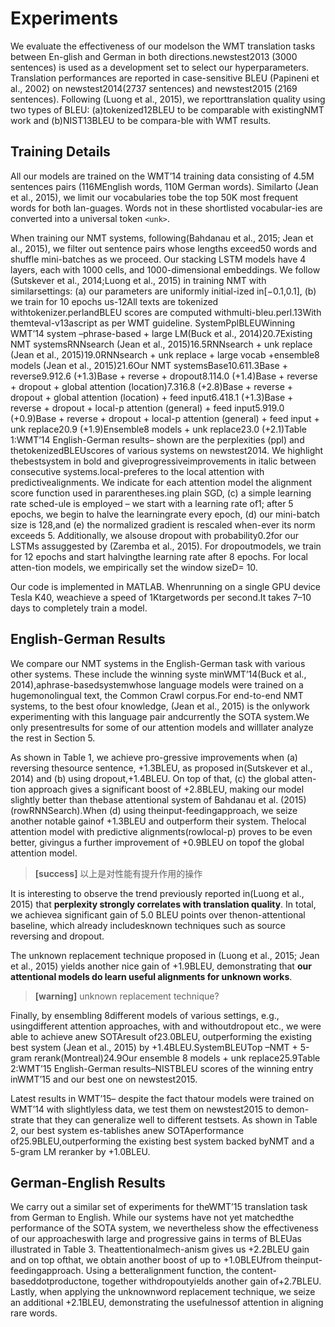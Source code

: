 # Experiments

We   evaluate   the   effectiveness   of   our   modelson   the   WMT   translation   tasks   between   En-glish   and   German   in   both   directions.newstest2013  (3000  sentences)  is used as a development set to select our hyperparameters.   Translation  performances  are  reported  in  case-sensitive BLEU   (Papineni et al., 2002)   on   newstest2014(2737  sentences)  and  newstest2015  (2169  sentences). Following (Luong et al., 2015), we reporttranslation  quality using two types of BLEU: (a)tokenized12BLEU to be comparable with existingNMT work and (b)NIST13BLEU to be compara-ble with WMT results.

## Training Details

All our models are trained on the WMT’14 training data consisting of 4.5M sentences pairs (116MEnglish  words,  110M  German  words).    Similarto (Jean et al., 2015), we limit our vocabularies tobe the top 50K most frequent words for both lan-guages.  Words not in these shortlisted vocabular-ies are converted into a universal token `<unk>`.

When  training  our  NMT  systems,  following(Bahdanau et al., 2015;  Jean et al., 2015),  we  filter   out   sentence   pairs   whose   lengths   exceed50  words  and  shuffle  mini-batches  as  we  proceed.    Our  stacking  LSTM  models  have  4  layers,  each with 1000  cells,  and 1000-dimensional embeddings.    We  follow  (Sutskever et al., 2014;Luong et al., 2015) in training NMT with similarsettings:  (a) our parameters are uniformly initial-ized in[−0.1,0.1], (b) we train for 10 epochs us-12All  texts  are  tokenized  withtokenizer.perlandBLEU scores are computed withmulti-bleu.perl.13With themteval-v13ascript as per WMT guideline.
SystemPplBLEUWinning WMT’14 system –phrase-based + large LM(Buck et al., 2014)20.7Existing NMT systemsRNNsearch (Jean et al., 2015)16.5RNNsearch + unk replace (Jean et al., 2015)19.0RNNsearch + unk replace + large vocab +ensemble8 models (Jean et al., 2015)21.6Our NMT systemsBase10.611.3Base + reverse9.912.6 (+1.3)Base + reverse + dropout8.114.0 (+1.4)Base + reverse + dropout + global attention (location)7.316.8 (+2.8)Base + reverse + dropout + global attention (location) + feed input6.418.1 (+1.3)Base + reverse + dropout + local-p attention (general) + feed input5.919.0 (+0.9)Base + reverse + dropout + local-p attention (general) + feed input + unk replace20.9 (+1.9)Ensemble8 models + unk replace23.0 (+2.1)Table 1:WMT’14 English-German results– shown are the perplexities (ppl) and thetokenizedBLEUscores of various systems on newstest2014.  We highlight thebestsystem in bold and giveprogressiveimprovements in italic between consecutive systems.local-preferes to the local attention with predictivealignments. We indicate for each attention model the alignment score function used in pararentheses.ing plain SGD, (c) a simple learning  rate sched-ule is employed – we start with a learning rate of1;  after 5 epochs,  we begin to halve the learningrate every epoch,  (d) our mini-batch  size is 128,and (e) the normalized gradient is rescaled when-ever  its  norm  exceeds  5.   Additionally,  we  alsouse dropout with probability0.2for our LSTMs assuggested by (Zaremba et al., 2015).  For dropoutmodels,  we train for 12 epochs and start halvingthe learning  rate after 8 epochs.   For local atten-tion models,  we empirically  set the window sizeD= 10.

Our code is implemented  in MATLAB. Whenrunning  on  a  single  GPU  device  Tesla  K40,  weachieve  a  speed  of  1Ktargetwords  per  second.It takes 7–10 days to completely train a model.

## English-German Results

We  compare  our  NMT  systems  in  the  English-German  task  with  various  other  systems.   These include the winning syste minWMT’14(Buck et al., 2014),aphrase-basedsystemwhose  language  models  were  trained  on  a  hugemonolingual  text,   the  Common  Crawl  corpus.For  end-to-end  NMT  systems,   to  the  best  ofour   knowledge,   (Jean et al., 2015)   is   the   onlywork  experimenting  with  this  language  pair  andcurrently  the  SOTA  system.We  only  presentresults for some of our attention models and willlater analyze the rest in Section 5.

As   shown   in   Table   1,    we   achieve   pro-gressive  improvements  when  (a)  reversing  thesource  sentence,   +1.3BLEU,  as  proposed   in(Sutskever et al., 2014)   and   (b)   using   dropout,+1.4BLEU. On top of that,  (c) the global atten-tion  approach  gives  a  significant  boost  of  +2.8BLEU, making our model slightly better than thebase attentional system of Bahdanau et al. (2015)(rowRNNSearch).When  (d)  using  theinput-feedingapproach,  we seize  another  notable  gainof +1.3BLEU and outperform their system.  Thelocal  attention  model  with  predictive  alignments(rowlocal-p)  proves  to  be  even  better,  givingus  a  further  improvement  of  +0.9BLEU on  topof  the  global  attention  model.  

> **[success]** 以上是对性能有提升作用的操作  

It  is  interesting  to  observe  the  trend  previously  reported  in(Luong et al., 2015) that **perplexity strongly correlates with translation quality**.  In total, we achievea  significant  gain  of  5.0  BLEU  points  over  thenon-attentional  baseline,  which  already  includesknown  techniques  such  as  source  reversing  and dropout.

The unknown replacement technique proposed in (Luong et al., 2015; Jean et al., 2015) yields another nice gain of +1.9BLEU, demonstrating that **our attentional models do learn useful alignments for  unknown  works**.   

> **[warning]** unknown replacement technique?  

Finally,  by  ensembling  8different  models  of  various  settings,  e.g.,  usingdifferent  attention  approaches,  with  and  withoutdropout etc., we were able to achieve anew SOTAresult of23.0BLEU, outperforming  the existing
best system (Jean et al., 2015) by +1.4BLEU.SystemBLEUTop –NMT + 5-gram rerank(Montreal)24.9Our ensemble 8 models + unk replace25.9Table  2:WMT’15  English-German  results–NISTBLEU   scores   of   the   winning   entry   inWMT’15 and our best one on newstest2015.

Latest results in WMT’15– despite the fact thatour models were trained on WMT’14 with slightlyless data, we test them on newstest2015 to demon-strate that they can generalize well to different testsets.   As  shown  in  Table  2,  our  best  system  es-tablishes anew SOTAperformance of25.9BLEU,outperforming the existing best system backed byNMT and a 5-gram LM reranker by +1.0BLEU.

## German-English Results

We carry out a similar set of experiments for theWMT’15  translation  task  from  German  to  English.   While  our  systems  have  not  yet  matchedthe performance  of the SOTA system,  we nevertheless  show  the effectiveness  of our approacheswith large and progressive gains in terms of BLEUas  illustrated  in  Table  3.   Theattentionalmech-anism  gives  us  +2.2BLEU  gain  and  on  top  ofthat, we obtain another boost of up to +1.0BLEUfrom  theinput-feedingapproach.   Using a betteralignment function, the content-baseddotproductone, together withdropoutyields another gain of+2.7BLEU. Lastly, when applying the unknownword  replacement  technique,  we  seize  an  additional  +2.1BLEU, demonstrating  the  usefulnessof attention in aligning rare words.


